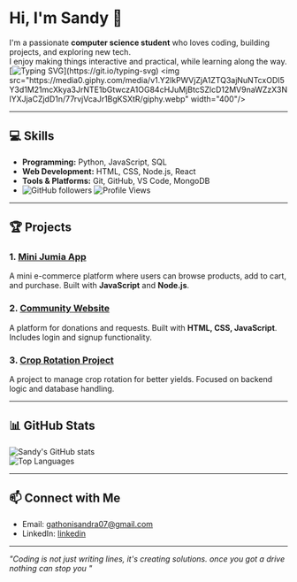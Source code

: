 # Hi, I'm Sandy 👋

I'm a passionate **computer science student** who loves coding, building projects, and exploring new tech.  
I enjoy making things interactive and practical, while learning along the way.  
[![Typing SVG](https://readme-typing-svg.herokuapp.com?font=Fira+Code&pause=1000&color=F79E4C&width=435&lines=Hi%2C+I'm+Sandy!;Welcome+to+my+GitHub+profile!;I+love+coding+%26+creating+cool+projects!)](https://git.io/typing-svg)
<img src="https://media0.giphy.com/media/v1.Y2lkPWVjZjA1ZTQ3ajNuNTcxODI5Y3d1M21mcXkya3JrNTE1bGtwczA1OG84cHJuMjBtcSZlcD12MV9naWZzX3NlYXJjaCZjdD1n/77rvjVcaJr1BgKSXtR/giphy.webp" width="400"/>



---

## 💻 Skills

- **Programming:** Python, JavaScript, SQL  
- **Web Development:** HTML, CSS, Node.js, React  
- **Tools & Platforms:** Git, GitHub, VS Code, MongoDB
- ![GitHub followers](https://img.shields.io/github/followers/yourusername?label=Follow&style=social)
![Profile Views](https://komarev.com/ghpvc/?username=yourusername&color=blue)


---

## 🏆 Projects

### 1. [Mini Jumia App](your-link-here)
A mini e-commerce platform where users can browse products, add to cart, and purchase. Built with **JavaScript** and **Node.js**.

### 2. [Community Website](https://github.com/wanjikusandra/CRISIS-ASSISTANCE-)
A platform for donations and requests. Built with **HTML, CSS, JavaScript**. Includes login and signup functionality.

### 3. [Crop Rotation Project](your-link-here)
A project to manage crop rotation for better yields. Focused on backend logic and database handling.  


---

## 📊 GitHub Stats

![Sandy's GitHub stats](https://github-readme-stats.vercel.app/api?username=wanjikusandra&show_icons=true&theme=radical)  
![Top Languages](https://github-readme-stats.vercel.app/api/top-langs/?username=yourusername&layout=compact&theme=radical)

---

## 📫 Connect with Me

- Email: gathonisandra07@gmail.com 
- LinkedIn: [linkedin](https://linkedin.com/in/yourprofile)  

---

*"Coding is not just writing lines, it's creating solutions.
once you got a drive nothing can stop you "*


<!--
**wanjikusandra/wanjikusandra** is a ✨ _special_ ✨ repository because its `README.md` (this file) appears on your GitHub profile.

Here are some ideas to get you started:

- 🔭 I’m currently working on ...
- 🌱 I’m currently learning ...
- 👯 I’m looking to collaborate on ...
- 🤔 I’m looking for help with ...
- 💬 Ask me about ...
- 📫 How to reach me: ...
- 😄 Pronouns: ...
- ⚡ Fun fact: ...
-->
